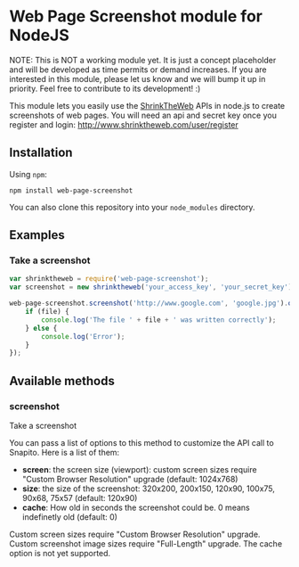 # Web Page Screenshot module for NodeJS

NOTE: This is NOT a working module yet. It is just a concept placeholder and will be developed as time permits or demand increases. If you are interested in this module, please let us know and we will bump it up in priority. Feel free to contribute to its development! :)

This module lets you easily use the [ShrinkTheWeb](http://www.shrinktheweb.com) APIs in node.js to create screenshots of web pages.
You will need an api and secret key once you register and login: http://www.shrinktheweb.com/user/register

## Installation

Using `npm`:

	npm install web-page-screenshot

You can also clone this repository into your `node_modules` directory.

## Examples

### Take a screenshot

```js
var shrinktheweb = require('web-page-screenshot');
var screenshot = new shrinktheweb('your_access_key', 'your_secret_key');

web-page-screenshot.screenshot('http://www.google.com', 'google.jpg').on('close', function(file){
	if (file) {
		console.log('The file ' + file + ' was written correctly');
	} else {
		console.log('Error');
	}
});
```

## Available methods

### screenshot

Take a screenshot

You can pass a list of options to this method to customize the API
call to Snapito. Here is a list of them:

- **screen**:   the screen size (viewport): custom screen sizes require "Custom Browser Resolution" upgrade (default: 1024x768)
- **size**:     the size of the screenshot: 320x200, 200x150, 120x90, 100x75, 90x68, 75x57 (default: 120x90)
- **cache**:    How old in seconds the screenshot could be. 0 means indefinetly old (default: 0)

Custom screen sizes require "Custom Browser Resolution" upgrade.
Custom screenshot image sizes require "Full-Length" upgrade.
The cache option is not yet supported.